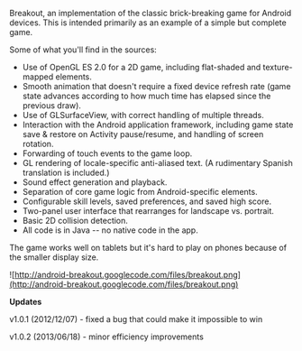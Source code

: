 Breakout, an implementation of the classic brick-breaking game for Android devices.  This is intended primarily as an example of a simple but complete game.

Some of what you'll find in the sources:

  * Use of OpenGL ES 2.0 for a 2D game, including flat-shaded and texture-mapped elements.
  * Smooth animation that doesn't require a fixed device refresh rate (game state advances according to how much time has elapsed since the previous draw).
  * Use of GLSurfaceView, with correct handling of multiple threads.
  * Interaction with the Android application framework, including game state save & restore on Activity pause/resume, and handling of screen rotation.
  * Forwarding of touch events to the game loop.
  * GL rendering of locale-specific anti-aliased text.  (A rudimentary Spanish translation is included.)
  * Sound effect generation and playback.
  * Separation of core game logic from Android-specific elements.
  * Configurable skill levels, saved preferences, and saved high score.
  * Two-panel user interface that rearranges for landscape vs. portrait.
  * Basic 2D collision detection.
  * All code is in Java -- no native code in the app.

The game works well on tablets but it's hard to play on phones because of the smaller display size.

![http://android-breakout.googlecode.com/files/breakout.png](http://android-breakout.googlecode.com/files/breakout.png)

**Updates**

v1.0.1 (2012/12/07) - fixed a bug that could make it impossible to win

v1.0.2 (2013/06/18) - minor efficiency improvements